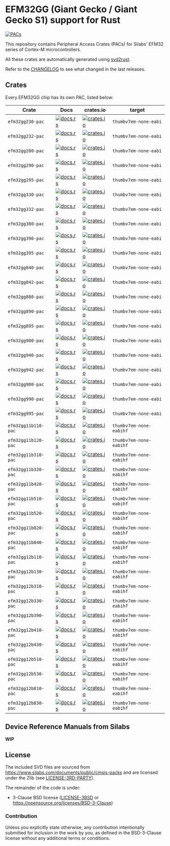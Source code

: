 # EFM32GG (Giant Gecko / Giant Gecko S1) support for Rust

[![PACs](https://github.com/vpetrigo/efm32-pacs/actions/workflows/pacs.yml/badge.svg)](https://github.com/vpetrigo/efm32-pacs/actions/workflows/pacs.yml)

This repository contains Peripheral Access Crates (PACs) for Silabs' EFM32 series of Cortex-M microcontrollers.

All these crates are automatically generated using [svd2rust](https://github.com/rust-embedded/svd2rust).

Refer to the [CHANGELOG](CHANGELOG.md) to see what changed in the last releases.

## Crates

Every EFM32GG chip has its own PAC, listed below:

| Crate               | Docs                                                                                         | crates.io                                                                                                         | target                  |
|---------------------|----------------------------------------------------------------------------------------------|-------------------------------------------------------------------------------------------------------------------|-------------------------|
| `efm32gg230-pac`    | [![docs.rs](https://docs.rs/efm32gg230-pac/badge.svg)](https://docs.rs/efm32gg230-pac)       | [![crates.io](https://img.shields.io/crates/d/efm32gg230-pac.svg)](https://crates.io/crates/efm32gg230-pac)       | `thumbv7em-none-eabi`   |
 | `efm32gg232-pac`    | [![docs.rs](https://docs.rs/efm32gg232-pac/badge.svg)](https://docs.rs/efm32gg232-pac)       | [![crates.io](https://img.shields.io/crates/d/efm32gg232-pac.svg)](https://crates.io/crates/efm32gg232-pac)       | `thumbv7em-none-eabi`   |
 | `efm32gg280-pac`    | [![docs.rs](https://docs.rs/efm32gg280-pac/badge.svg)](https://docs.rs/efm32gg280-pac)       | [![crates.io](https://img.shields.io/crates/d/efm32gg280-pac.svg)](https://crates.io/crates/efm32gg280-pac)       | `thumbv7em-none-eabi`   |
 | `efm32gg290-pac`    | [![docs.rs](https://docs.rs/efm32gg290-pac/badge.svg)](https://docs.rs/efm32gg290-pac)       | [![crates.io](https://img.shields.io/crates/d/efm32gg290-pac.svg)](https://crates.io/crates/efm32gg290-pac)       | `thumbv7em-none-eabi`   |
 | `efm32gg295-pac`    | [![docs.rs](https://docs.rs/efm32gg295-pac/badge.svg)](https://docs.rs/efm32gg295-pac)       | [![crates.io](https://img.shields.io/crates/d/efm32gg295-pac.svg)](https://crates.io/crates/efm32gg295-pac)       | `thumbv7em-none-eabi`   |
 | `efm32gg330-pac`    | [![docs.rs](https://docs.rs/efm32gg330-pac/badge.svg)](https://docs.rs/efm32gg330-pac)       | [![crates.io](https://img.shields.io/crates/d/efm32gg330-pac.svg)](https://crates.io/crates/efm32gg330-pac)       | `thumbv7em-none-eabi`   |
 | `efm32gg332-pac`    | [![docs.rs](https://docs.rs/efm32gg332-pac/badge.svg)](https://docs.rs/efm32gg332-pac)       | [![crates.io](https://img.shields.io/crates/d/efm32gg332-pac.svg)](https://crates.io/crates/efm32gg332-pac)       | `thumbv7em-none-eabi`   |
 | `efm32gg380-pac`    | [![docs.rs](https://docs.rs/efm32gg380-pac/badge.svg)](https://docs.rs/efm32gg380-pac)       | [![crates.io](https://img.shields.io/crates/d/efm32gg380-pac.svg)](https://crates.io/crates/efm32gg380-pac)       | `thumbv7em-none-eabi`   |
 | `efm32gg390-pac`    | [![docs.rs](https://docs.rs/efm32gg390-pac/badge.svg)](https://docs.rs/efm32gg390-pac)       | [![crates.io](https://img.shields.io/crates/d/efm32gg390-pac.svg)](https://crates.io/crates/efm32gg390-pac)       | `thumbv7em-none-eabi`   |
 | `efm32gg395-pac`    | [![docs.rs](https://docs.rs/efm32gg395-pac/badge.svg)](https://docs.rs/efm32gg395-pac)       | [![crates.io](https://img.shields.io/crates/d/efm32gg395-pac.svg)](https://crates.io/crates/efm32gg395-pac)       | `thumbv7em-none-eabi`   |
 | `efm32gg840-pac`    | [![docs.rs](https://docs.rs/efm32gg840-pac/badge.svg)](https://docs.rs/efm32gg840-pac)       | [![crates.io](https://img.shields.io/crates/d/efm32gg840-pac.svg)](https://crates.io/crates/efm32gg840-pac)       | `thumbv7em-none-eabi`   |
 | `efm32gg842-pac`    | [![docs.rs](https://docs.rs/efm32gg842-pac/badge.svg)](https://docs.rs/efm32gg842-pac)       | [![crates.io](https://img.shields.io/crates/d/efm32gg842-pac.svg)](https://crates.io/crates/efm32gg842-pac)       | `thumbv7em-none-eabi`   |
 | `efm32gg880-pac`    | [![docs.rs](https://docs.rs/efm32gg880-pac/badge.svg)](https://docs.rs/efm32gg880-pac)       | [![crates.io](https://img.shields.io/crates/d/efm32gg880-pac.svg)](https://crates.io/crates/efm32gg880-pac)       | `thumbv7em-none-eabi`   |
 | `efm32gg890-pac`    | [![docs.rs](https://docs.rs/efm32gg890-pac/badge.svg)](https://docs.rs/efm32gg890-pac)       | [![crates.io](https://img.shields.io/crates/d/efm32gg890-pac.svg)](https://crates.io/crates/efm32gg890-pac)       | `thumbv7em-none-eabi`   |
 | `efm32gg895-pac`    | [![docs.rs](https://docs.rs/efm32gg895-pac/badge.svg)](https://docs.rs/efm32gg895-pac)       | [![crates.io](https://img.shields.io/crates/d/efm32gg895-pac.svg)](https://crates.io/crates/efm32gg895-pac)       | `thumbv7em-none-eabi`   |
 | `efm32gg900-pac`    | [![docs.rs](https://docs.rs/efm32gg900-pac/badge.svg)](https://docs.rs/efm32gg900-pac)       | [![crates.io](https://img.shields.io/crates/d/efm32gg900-pac.svg)](https://crates.io/crates/efm32gg900-pac)       | `thumbv7em-none-eabi`   |
 | `efm32gg940-pac`    | [![docs.rs](https://docs.rs/efm32gg940-pac/badge.svg)](https://docs.rs/efm32gg940-pac)       | [![crates.io](https://img.shields.io/crates/d/efm32gg940-pac.svg)](https://crates.io/crates/efm32gg940-pac)       | `thumbv7em-none-eabi`   |
 | `efm32gg942-pac`    | [![docs.rs](https://docs.rs/efm32gg942-pac/badge.svg)](https://docs.rs/efm32gg942-pac)       | [![crates.io](https://img.shields.io/crates/d/efm32gg942-pac.svg)](https://crates.io/crates/efm32gg942-pac)       | `thumbv7em-none-eabi`   |
 | `efm32gg980-pac`    | [![docs.rs](https://docs.rs/efm32gg980-pac/badge.svg)](https://docs.rs/efm32gg980-pac)       | [![crates.io](https://img.shields.io/crates/d/efm32gg980-pac.svg)](https://crates.io/crates/efm32gg980-pac)       | `thumbv7em-none-eabi`   |
 | `efm32gg990-pac`    | [![docs.rs](https://docs.rs/efm32gg990-pac/badge.svg)](https://docs.rs/efm32gg990-pac)       | [![crates.io](https://img.shields.io/crates/d/efm32gg990-pac.svg)](https://crates.io/crates/efm32gg990-pac)       | `thumbv7em-none-eabi`   |
 | `efm32gg995-pac`    | [![docs.rs](https://docs.rs/efm32gg995-pac/badge.svg)](https://docs.rs/efm32gg995-pac)       | [![crates.io](https://img.shields.io/crates/d/efm32gg995-pac.svg)](https://crates.io/crates/efm32gg995-pac)       | `thumbv7em-none-eabi`   |
 | `efm32gg11b110-pac` | [![docs.rs](https://docs.rs/efm32gg11b110-pac/badge.svg)](https://docs.rs/efm32gg11b110-pac) | [![crates.io](https://img.shields.io/crates/d/efm32gg11b110-pac.svg)](https://crates.io/crates/efm32gg11b110-pac) | `thumbv7em-none-eabihf` |
 | `efm32gg11b120-pac` | [![docs.rs](https://docs.rs/efm32gg11b120-pac/badge.svg)](https://docs.rs/efm32gg11b120-pac) | [![crates.io](https://img.shields.io/crates/d/efm32gg11b120-pac.svg)](https://crates.io/crates/efm32gg11b120-pac) | `thumbv7em-none-eabihf` |
 | `efm32gg11b310-pac` | [![docs.rs](https://docs.rs/efm32gg11b310-pac/badge.svg)](https://docs.rs/efm32gg11b310-pac) | [![crates.io](https://img.shields.io/crates/d/efm32gg11b310-pac.svg)](https://crates.io/crates/efm32gg11b310-pac) | `thumbv7em-none-eabihf` |
 | `efm32gg11b320-pac` | [![docs.rs](https://docs.rs/efm32gg11b320-pac/badge.svg)](https://docs.rs/efm32gg11b320-pac) | [![crates.io](https://img.shields.io/crates/d/efm32gg11b320-pac.svg)](https://crates.io/crates/efm32gg11b320-pac) | `thumbv7em-none-eabihf` |
 | `efm32gg11b420-pac` | [![docs.rs](https://docs.rs/efm32gg11b420-pac/badge.svg)](https://docs.rs/efm32gg11b420-pac) | [![crates.io](https://img.shields.io/crates/d/efm32gg11b420-pac.svg)](https://crates.io/crates/efm32gg11b420-pac) | `thumbv7em-none-eabihf` |
 | `efm32gg11b510-pac` | [![docs.rs](https://docs.rs/efm32gg11b510-pac/badge.svg)](https://docs.rs/efm32gg11b510-pac) | [![crates.io](https://img.shields.io/crates/d/efm32gg11b510-pac.svg)](https://crates.io/crates/efm32gg11b510-pac) | `thumbv7em-none-eabihf` |
 | `efm32gg11b520-pac` | [![docs.rs](https://docs.rs/efm32gg11b520-pac/badge.svg)](https://docs.rs/efm32gg11b520-pac) | [![crates.io](https://img.shields.io/crates/d/efm32gg11b520-pac.svg)](https://crates.io/crates/efm32gg11b520-pac) | `thumbv7em-none-eabihf` |
 | `efm32gg11b820-pac` | [![docs.rs](https://docs.rs/efm32gg11b820-pac/badge.svg)](https://docs.rs/efm32gg11b820-pac) | [![crates.io](https://img.shields.io/crates/d/efm32gg11b820-pac.svg)](https://crates.io/crates/efm32gg11b820-pac) | `thumbv7em-none-eabihf` |
 | `efm32gg11b840-pac` | [![docs.rs](https://docs.rs/efm32gg11b840-pac/badge.svg)](https://docs.rs/efm32gg11b840-pac) | [![crates.io](https://img.shields.io/crates/d/efm32gg11b840-pac.svg)](https://crates.io/crates/efm32gg11b840-pac) | `thumbv7em-none-eabihf` |
 | `efm32gg12b110-pac` | [![docs.rs](https://docs.rs/efm32gg12b110-pac/badge.svg)](https://docs.rs/efm32gg12b110-pac) | [![crates.io](https://img.shields.io/crates/d/efm32gg12b110-pac.svg)](https://crates.io/crates/efm32gg12b110-pac) | `thumbv7em-none-eabihf` |
 | `efm32gg12b130-pac` | [![docs.rs](https://docs.rs/efm32gg12b130-pac/badge.svg)](https://docs.rs/efm32gg12b130-pac) | [![crates.io](https://img.shields.io/crates/d/efm32gg12b130-pac.svg)](https://crates.io/crates/efm32gg12b130-pac) | `thumbv7em-none-eabihf` |
 | `efm32gg12b310-pac` | [![docs.rs](https://docs.rs/efm32gg12b310-pac/badge.svg)](https://docs.rs/efm32gg12b310-pac) | [![crates.io](https://img.shields.io/crates/d/efm32gg12b310-pac.svg)](https://crates.io/crates/efm32gg12b310-pac) | `thumbv7em-none-eabihf` |
 | `efm32gg12b330-pac` | [![docs.rs](https://docs.rs/efm32gg12b330-pac/badge.svg)](https://docs.rs/efm32gg12b330-pac) | [![crates.io](https://img.shields.io/crates/d/efm32gg12b330-pac.svg)](https://crates.io/crates/efm32gg12b330-pac) | `thumbv7em-none-eabihf` |
 | `efm32gg12b390-pac` | [![docs.rs](https://docs.rs/efm32gg12b390-pac/badge.svg)](https://docs.rs/efm32gg12b390-pac) | [![crates.io](https://img.shields.io/crates/d/efm32gg12b390-pac.svg)](https://crates.io/crates/efm32gg12b390-pac) | `thumbv7em-none-eabihf` |
 | `efm32gg12b410-pac` | [![docs.rs](https://docs.rs/efm32gg12b410-pac/badge.svg)](https://docs.rs/efm32gg12b410-pac) | [![crates.io](https://img.shields.io/crates/d/efm32gg12b410-pac.svg)](https://crates.io/crates/efm32gg12b410-pac) | `thumbv7em-none-eabihf` |
 | `efm32gg12b430-pac` | [![docs.rs](https://docs.rs/efm32gg12b430-pac/badge.svg)](https://docs.rs/efm32gg12b430-pac) | [![crates.io](https://img.shields.io/crates/d/efm32gg12b430-pac.svg)](https://crates.io/crates/efm32gg12b430-pac) | `thumbv7em-none-eabihf` |
 | `efm32gg12b510-pac` | [![docs.rs](https://docs.rs/efm32gg12b510-pac/badge.svg)](https://docs.rs/efm32gg12b510-pac) | [![crates.io](https://img.shields.io/crates/d/efm32gg12b510-pac.svg)](https://crates.io/crates/efm32gg12b510-pac) | `thumbv7em-none-eabihf` |
 | `efm32gg12b530-pac` | [![docs.rs](https://docs.rs/efm32gg12b530-pac/badge.svg)](https://docs.rs/efm32gg12b530-pac) | [![crates.io](https://img.shields.io/crates/d/efm32gg12b530-pac.svg)](https://crates.io/crates/efm32gg12b530-pac) | `thumbv7em-none-eabihf` |
 | `efm32gg12b810-pac` | [![docs.rs](https://docs.rs/efm32gg12b810-pac/badge.svg)](https://docs.rs/efm32gg12b810-pac) | [![crates.io](https://img.shields.io/crates/d/efm32gg12b810-pac.svg)](https://crates.io/crates/efm32gg12b810-pac) | `thumbv7em-none-eabihf` |
 | `efm32gg12b830-pac` | [![docs.rs](https://docs.rs/efm32gg12b830-pac/badge.svg)](https://docs.rs/efm32gg12b830-pac) | [![crates.io](https://img.shields.io/crates/d/efm32gg12b830-pac.svg)](https://crates.io/crates/efm32gg12b830-pac) | `thumbv7em-none-eabihf` |

## Device Reference Manuals from Silabs

**WIP**

## License

The included SVD files are sourced from https://www.silabs.com/documents/public/cmsis-packs and
are licensed under the Zlib (see [LICENSE-3RD-PARTY](LICENSE-3RD-PARTY-Zlib)).

The remainder of the code is under:

- 3-Clause BSD license ([LICENSE-3BSD](LICENSE-3BSD) or https://opensource.org/licenses/BSD-3-Clause)

### Contribution

Unless you explicitly state otherwise, any contribution intentionally submitted for inclusion in the
work by you, as defined in the BSD-3-Clause license without any additional terms or conditions.